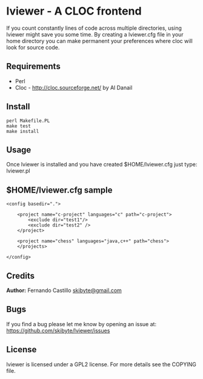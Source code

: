 # lviewer - A CLOC frontend
If you count constantly lines of code across multiple directories, using
lviewer might save you some time.
By creating a lviewer.cfg file in your home directory you can make permanent
your preferences where cloc will look for source code.


## Requirements
* Perl
* Cloc - http://cloc.sourceforge.net/ by Al Danail

## Install
    perl Makefile.PL
    make test
    make install

## Usage
Once lviewer is installed and you have created  $HOME/lviewer.cfg just type:
    lviewer.pl

## $HOME/lviewer.cfg sample
    <config basedir=".">

        <project name="c-project" languages="c" path="c-project">
            <exclude dir="test1"/>
            <exclude dir="test2" />
        </project>
        
        <project name="chess" languages="java,c++" path="chess">
        </projects>

    </config>

## Credits
**Author:** Fernando Castillo skibyte@gmail.com

## Bugs
If you find a bug please let me know by opening an issue at: https://github.com/skibyte/lviewer/issues

## License
lviewer is licensed under a GPL2 license. For more details see the COPYING file.
